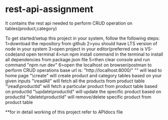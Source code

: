 # rest-api-assignment
It contains the rest api needed to perform CRUD operation on tables(product,category)

To get started/setup this project in your system, follow the following steps:
1>download the repository from github
2>you should have LTS version of node in your system
3>open project in your editor(preferred one is VS-code)and open terminal
4>run npm install command in the terminal to install all dependencies from package.json file
5>then clear console and run command "npm run dev"
6>open the localhost on browser/postman to perform CRUD operations
base url is: "http://localhost:8000/"
   "\" will lead to home page
   "\create" will create product and category tables based on your given inputs
   "\readAll" will fetch all the products from product table
   "\read\productId" will fetch a particular product from product table based on productId
   "\update\productId" will update the specific product based on productId
   "\delete\productId" will remove/delete specific product from product table

**for in detail working of this project refer to APIdocs file
